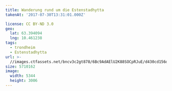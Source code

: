 ```yaml
---
title: Wanderung rund um die Estenstadhytta
takenAt: '2017-07-30T13:31:01.000Z'

license: CC BY-ND 3.0
geo:
  lat: 63.394094
  lng: 10.461238
tags:
  - trondheim
  - Estenstadhytta
url: >-
  //images.ctfassets.net/bncv3c2gt878/6Bc9AdAElU2K88SOCpRJuE/d430cd156dbb049c79e1a6c7e09d6942/wanderung-rund-um-die-estenstadhytta_36099102242_o
size: 5710162
image:
  width: 5344
  height: 3006
---
```

